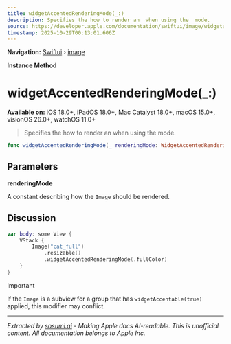 ```yaml
---
title: widgetAccentedRenderingMode(_:)
description: Specifies the how to render an  when using the  mode.
source: https://developer.apple.com/documentation/swiftui/image/widgetaccentedrenderingmode(_:)
timestamp: 2025-10-29T00:13:01.606Z
---
```


**Navigation:** [Swiftui](/documentation/swiftui) › [image](/documentation/swiftui/image)

**Instance Method**

# widgetAccentedRenderingMode(_:)

**Available on:** iOS 18.0+, iPadOS 18.0+, Mac Catalyst 18.0+, macOS 15.0+, visionOS 26.0+, watchOS 11.0+

> Specifies the how to render an  when using the  mode.

```swift
func widgetAccentedRenderingMode(_ renderingMode: WidgetAccentedRenderingMode?) -> some View
```

## Parameters

**renderingMode**

A constant describing how the `Image` should be rendered.



## Discussion

```swift
var body: some View {
    VStack {
        Image("cat_full")
            .resizable()
            .widgetAccentedRenderingMode(.fullColor)
    }
}
```

> [!IMPORTANT]
> If the `Image` is a subview for a group that has `widgetAccentable(true)` applied, this modifier may conflict.

---

*Extracted by [sosumi.ai](https://sosumi.ai) - Making Apple docs AI-readable.*
*This is unofficial content. All documentation belongs to Apple Inc.*
